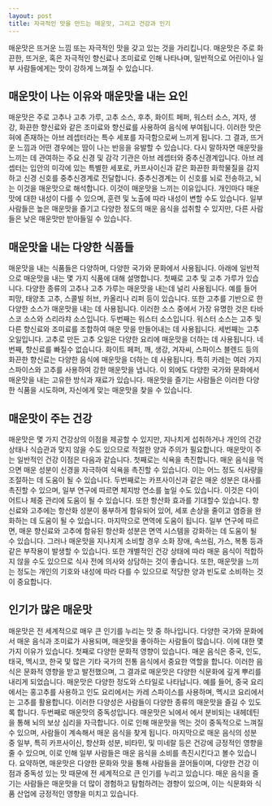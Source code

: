```yaml
---
layout: post
title: 자극적인 맛을 만드는 매운맛, 그리고 건강과 인기
---
```


매운맛은 뜨거운 느낌 또는 자극적인 맛을 갖고 있는 것을 가리킵니다. 매운맛은 주로 화끈한, 뜨거운, 혹은 자극적인 향신료나 조미료로 인해 나타나며, 일반적으로 어린이나 일부 사람들에게는 맛이 강하게 느껴질 수 있습니다.


<h2>매운맛이 나는 이유와 매운맛을 내는 요인</h2>
매운맛은 주로 고추나 고추 가루, 고추 소스, 후추, 화이트 페퍼, 워스터 소스, 겨자, 생강, 화끈한 향신료와 같은 조미료와 향신료를 사용하여 음식에 부여됩니다. 이러한 맛은 혀에 존재하는 아브 레셉터라는 특수 세포를 자극함으로써 느끼게 됩니다. 그 결과, 뜨거운 느낌과 어떤 경우에는 땀이 나는 반응을 유발할 수 있습니다. 다시 말하자면 매운맛을 느끼는 데 관여하는 주요 신경 및 감각 기관은 아브 레셉터와 중추신경계입니다. 아브 레셉터는 입안의 미각에 있는 특별한 세포로, 카프사이신과 같은 화끈한 화학물질을 감지하고 신경 신호를 중추신경계로 전달합니다. 중추신경계는 이 신호를 뇌로 전송하고, 뇌는 이것을 매운맛으로 해석합니다. 이것이 매운맛을 느끼는 이유입니다. 개인마다 매운맛에 대한 내성이 다를 수 있으며, 훈련 및 노출에 따라 내성이 변할 수도 있습니다. 일부 사람들은 높은 매운맛을 즐기고 다양한 정도의 매운 음식을 섭취할 수 있지만, 다른 사람들은 낮은 매운맛만 받아들일 수 있습니다.


<h2>매운맛을 내는 다양한 식품들</h2>
매운맛을 내는 식품들은 다양하며, 다양한 국가와 문화에서 사용됩니다. 아래에 일반적으로 매운맛을 내는 몇 가지 식품에 대해 설명합니다. 첫째로 고추 및 고추 가루가 있습니다. 다양한 종류의 고추나 고추 가루는 매운맛을 내는데 널리 사용됩니다. 예를 들어 피망, 태양초 고추, 스콜빌 허브, 카올리나 리퍼 등이 있습니다. 또한 고추를 기반으로 한 다양한 소스가 매운맛을 내는 데 사용됩니다. 이러한 소스 중에서 가장 유명한 것은 타바스코 소스와 스리라챠 소스입니다. 두번째는 워스터 소스입니다. 워스터 소스는 고추 및 다른 향신료와 조미료를 조합하여 매운 맛을 만들어내는 데 사용됩니다. 세번째는 고추 오일입니다. 고추로 만든 고추 오일은 다양한 요리에 매운맛을 더하는 데 사용됩니다. 네번째, 향신료를 빠질수 없습니다. 화이트 페퍼, 깨, 생강, 겨자씨, 스파이스 블렌드 등의 화끈한 향신료는 다양한 음식에 매운맛을 더하는 데 사용됩니다. 특히 카레는 여러 가지 스파이스와 고추를 사용하여 강한 매운맛을 냅니다. 이 외에도 다양한 국가와 문화에서 매운맛을 내는 고유한 방식과 재료가 있습니다. 매운맛을 즐기는 사람들은 이러한 다양한 식품을 시도하며, 자신에게 맞는 매운맛을 찾을 수 있습니다.


<h2>매운맛이 주는 건강</h2>
매운맛은 몇 가지 건강상의 이점을 제공할 수 있지만, 지나치게 섭취하거나 개인의 건강 상태나 식습관과 맞지 않을 수도 있으므로 적절한 양과 주의가 필요합니다. 매운맛이 주는 일반적인 건강 이점은 다음과 같습니다. 첫째로는 식욕을 촉진합니다. 매운 음식을 먹으면 매운 성분이 신경을 자극하여 식욕을 촉진할 수 있습니다. 이는 어느 정도 식사량을 조절하는 데 도움이 될 수 있습니다. 두번째로는 카프사이신과 같은 매운 성분은 대사를 촉진할 수 있으며, 일부 연구에 따르면 체지방 연소를 높일 수도 있습니다. 이것은 다이어트나 체중 관리에 도움이 될 수 있습니다. 또한 항산화 효과를 기대할수 있습니다. 향신료와 고추에는 항산화 성분이 풍부하게 함유되어 있어, 세포 손상을 줄이고 염증을 완화하는 데 도움이 될 수 있습니다. 마지막으로 면역에 도움이 됩니다. 일부 연구에 따르면, 매운 향신료와 고추에 함유된 항산화 성분은 면역 시스템을 강화하는 데 도움이 될 수 있습니다. 그러나 매운맛을 지나치게 소비할 경우 소화 장애, 속쓰림, 가스, 복통 등과 같은 부작용이 발생할 수 있습니다. 또한 개별적인 건강 상태에 따라 매운 음식이 적합하지 않을 수도 있으므로 식사 전에 의사와 상담하는 것이 좋습니다. 또한, 매운맛을 느끼는 정도는 개인의 기호와 내성에 따라 다를 수 있으므로 적당한 양과 빈도로 소비하는 것이 중요합니다.


<h2>인기가 많은 매운맛</h2>
매운맛은 전 세계적으로 매우 큰 인기를 누리는 맛 중 하나입니다. 다양한 국가와 문화에서 매운 음식과 조미료가 사용되며, 매운맛을 좋아하는 사람들이 많습니다. 이에 대한 몇 가지 이유가 있습니다. 첫째로 다양한 문화적 영향이 있습니다. 매운 음식은 중국, 인도, 태국, 멕시코, 한국 및 많은 기타 국가의 전통 음식에서 중요한 역할을 합니다. 이러한 음식은 문화적 영향을 받고 발전했으며, 그 결과로 매운맛은 다양한 식문화에 깊게 뿌리를 내리게 되었습니다. 매운맛은 다양한 정도와 스타일로 나타납니다. 예를 들어, 중국 요리에서는 홍고추를 사용하고 인도 요리에서는 카레 스파이스를 사용하며, 멕시코 요리에서는 고추를 활용합니다. 이러한 다양성은 사람들이 다양한 종류의 매운맛을 즐길 수 있도록 합니다. 두번째로 매운맛의 중독성입니다. 매운맛은 뇌에서 에서 분비되는 내헤데틴을 통해 뇌의 보상 심리을 자극합니다. 이로 인해 매운맛을 먹는 것이 중독적으로 느껴질 수 있으며, 사람들이 계속해서 매운 음식을 찾게 됩니다. 마지막으로 매운 음식의 성분 중 일부, 특히 카프사이신, 항산화 성분, 비타민, 및 미네랄 등은 건강에 긍정적인 영향을 줄 수 있으며, 이로 인해 일부 사람들은 매운 음식을 소비를 촉진시킨다고 볼수 있습니다. 요약하면, 매운맛은 다양한 문화와 맛을 통해 사람들을 끌어들이며, 다양한 건강 이점과 중독성 있는 맛 때문에 전 세계적으로 큰 인기를 누리고 있습니다. 매운 음식을 즐기는 사람들은 매운맛을 더 많이 경험하고 탐험하려는 경향이 있으며, 이는 식문화와 식품 산업에 긍정적인 영향을 미치고 있습니다.